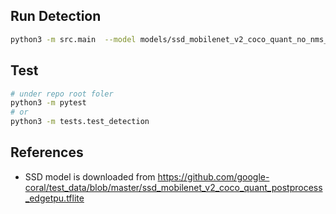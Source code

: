 ## Run Detection
```bash
python3 -m src.main  --model models/ssd_mobilenet_v2_coco_quant_no_nms_edgetpu.tflite  --label models/coco_labels.txt --score_threshold 0.4
```

## Test
```bash
# under repo root foler
python3 -m pytest
# or
python3 -m tests.test_detection
```

## References
* SSD model is downloaded from https://github.com/google-coral/test_data/blob/master/ssd_mobilenet_v2_coco_quant_postprocess_edgetpu.tflite

